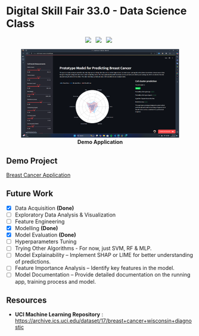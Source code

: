 # **Digital Skill Fair 33.0 - Data Science Class**

<p align='center'>
    <a href="https://www.python.org/">
        <img src="https://img.shields.io/badge/Python-3776AB?style=for-the-badge&logo=python&logoColor=white"/></a>&nbsp;&nbsp;
    <a href="https://jupyter.org/">
        <img src="https://img.shields.io/badge/jupyter-%23FA0F00.svg?style=for-the-badge&logo=jupyter&logoColor=white"/></a>&nbsp;&nbsp;
    <a href="https://streamlit.io/">
        <img src="https://img.shields.io/badge/Streamlit-%23FE4B4B.svg?style=for-the-badge&logo=streamlit&logoColor=white"/></a>&nbsp;&nbsp;

</p>

<div align="center">
<figure>
    <img src ="app/assets/demo_application.png" alt="Demo App">
    <figcaption align="center"><b>Demo Application</b></figcaption>
</figure>
</div>

## **Demo Project**

[Breast Cancer Application](https://dsf-breast-cancer.streamlit.app/)

## **Future Work**

-   [x] Data Acquisition **(Done)**
-   [ ] Exploratory Data Analysis & Visualization
-   [ ] Feature Engineering
-   [x] Modelling **(Done)**
-   [x] Model Evaluation **(Done)**
-   [ ] Hyperparameters Tuning
-   [ ] Trying Other Algorithms - For now, just SVM, RF & MLP.
-   [ ] Model Explainability – Implement SHAP or LIME for better understanding of predictions.
-   [ ] Feature Importance Analysis – Identify key features in the model.
-   [ ] Model Documentation – Provide detailed documentation on the running app, training process and model.

## **Resources**

-   **UCI Machine Learning Repository** : https://archive.ics.uci.edu/dataset/17/breast+cancer+wisconsin+diagnostic
